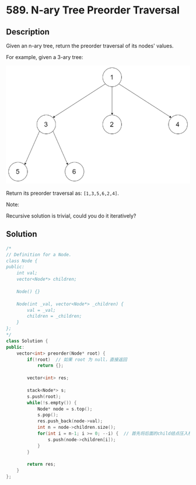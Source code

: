 # 589. N-ary Tree Preorder Traversal

## Description

Given an n-ary tree, return the preorder traversal of its nodes' values.

For example, given a 3-ary tree:

![](../images/589.png)

Return its preorder traversal as: `[1,3,5,6,2,4]`.

 

Note:

Recursive solution is trivial, could you do it iteratively?

## Solution

```cpp
/*
// Definition for a Node.
class Node {
public:
    int val;
    vector<Node*> children;

    Node() {}

    Node(int _val, vector<Node*> _children) {
        val = _val;
        children = _children;
    }
};
*/
class Solution {
public:
    vector<int> preorder(Node* root) {
        if(!root)  // 如果 root 为 null，直接返回
            return {};
        
        vector<int> res;
        
        stack<Node*> s;
        s.push(root);
        while(!s.empty()) {
            Node* node = s.top();
            s.pop();
            res.push_back(node->val);
            int n = node->children.size();
            for(int i = n-1; i >= 0; --i) {  // 首先将后面的child结点压入栈
                s.push(node->children[i]);
            }
        }
        
        return res;
    }
};
```